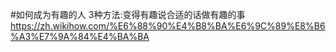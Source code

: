 #如何成为有趣的人
3种方法:变得有趣说合适的话做有趣的事
https://zh.wikihow.com/%E6%88%90%E4%B8%BA%E6%9C%89%E8%B6%A3%E7%9A%84%E4%BA%BA

